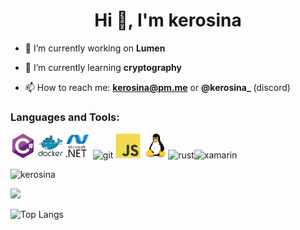 <h1 align="center">Hi 👋, I'm kerosina</h1>

- 🔭 I’m currently working on **Lumen**

- 🌱 I’m currently learning **cryptography**

- 📫 How to reach me: **kerosina@pm.me** or **@kerosina_** (discord)

<h3 align="left">Languages and Tools:</h3>
<p align="left"> <img src="https://raw.githubusercontent.com/devicons/devicon/master/icons/csharp/csharp-original.svg" alt="csharp" width="40" height="40"/>  <img src="https://raw.githubusercontent.com/devicons/devicon/master/icons/docker/docker-original-wordmark.svg" alt="docker" width="40" height="40"/> <img src="https://raw.githubusercontent.com/devicons/devicon/master/icons/dot-net/dot-net-original-wordmark.svg" alt="dotnet" width="40" height="40"/> <img src="https://www.vectorlogo.zone/logos/git-scm/git-scm-icon.svg" alt="git" width="40" height="40"/> <img src="https://raw.githubusercontent.com/devicons/devicon/master/icons/javascript/javascript-original.svg" alt="javascript" width="40" height="40"/> <img src="https://raw.githubusercontent.com/devicons/devicon/master/icons/linux/linux-original.svg" alt="linux" width="40" height="40"/><img src="https://upload.wikimedia.org/wikipedia/commons/d/d5/Rust_programming_language_black_logo.svg" alt="rust" width="40" height="40"/><img src="https://raw.githubusercontent.com/detain/svg-logos/780f25886640cef088af994181646db2f6b1a3f8/svg/xamarin.svg" alt="xamarin" width="40" height="40"/> </p>

<p align="left"> <img src="https://komarev.com/ghpvc/?username=kerosina&label=Profile%20views&color=0e75b6&style=flat" alt="kerosina" /> </p>

<img src="https://profile-stats-bay.vercel.app/api?username=kerosina&show_icons=true&theme=tokyonight&title_color=8E2DE2&text_color=fff&icon_color=8E2DE2&show=reviews,prs_merged,prs_merged_percentage&show_icons=true">

![Top Langs](https://profile-stats-bay.vercel.app/api/top-langs/?username=kerosina&theme=radical&title_color=8E2DE2&text_color=fff&exclude_repo=simple-keyboard,profile-stats)
